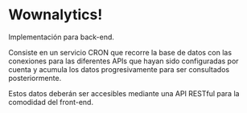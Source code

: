 Wownalytics!
============

Implementación para back-end.

Consiste en un servicio CRON que recorre la base de datos con las conexiones
para las diferentes APIs que hayan sido configuradas por cuenta y acumula los datos
progresivamente para ser consultados posteriormente.

Estos datos deberán ser accesibles mediante una API RESTful para la comodidad del front-end.
